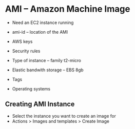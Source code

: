 # AMI – Amazon Machine Image
- Need an EC2 instance running

- ami-id – location of the AMI

- AWS keys 

- Security rules

- Type of instance – family t2-micro

- Elastic bandwith storage – EBS 8gb

-	Tags

-	Operating systems

## Creating AMI Instance
- Select the instance you want to create an image for
- Actions > Images and templates > Create Image